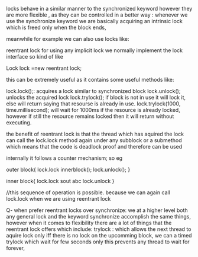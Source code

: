 locks behave in a similar manner to the synchronized keyword however they are more flexible , as they can be controlled in a better way :
whenever we use the synchronize keyword we are basically acquiring an intrinsic lock which is freed only when the block ends,

meanwhile for example we can also use locks like:

reentrant lock
for using any implicit lock we normally implement the lock interface so kind of like 

Lock lock =new reentrant lock;

this can be extremely useful as it contains some useful methods like:

lock.lock();: acquires a lock similar to synchronized block
lock.unlock(); unlocks the acquired lock
lock.trylock(); if block is not in use it will lock it, else will return saying that resourse is already in use.
lock.trylock(1000, time.millisecond); will wait for 1000ms if the resource is already locked, however if still the resource remains locked then it will return without executing.

the benefit of reentrant lock is that the thread which has aquired the lock can call the lock.lock method again under any subblock or a submethod which means that the code is deadlock proof and therefore can be used

internally it follows a  counter mechanism;
so eg

outer block{
lock.lock
innerblock();
lock.unlock();
}

inner block{
lock.lock
sout abc
lock.unlock
}

//this sequence of operation is possible. because we can again call lock.lock when we are using reentrant lock


Q- when prefer reentrant locks over synchronize:
we at a higher level both any general lock and the keyword synchronize accomplish the same things, however when it comes to flexibility there are a lot of things that the reentrant lock offers which include: trylock : which allows the next thread to aquire lock only iff there is no lock on the upcomming block, we can a timed trylock which wait for few seconds only this prevents any thread to wait for forever, 

